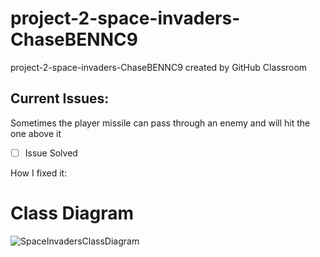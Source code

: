 # project-2-space-invaders-ChaseBENNC9
project-2-space-invaders-ChaseBENNC9 created by GitHub Classroom


## Current Issues:

Sometimes the player missile can pass through an enemy and will hit the one above it 
 
- [ ] Issue Solved 

How I fixed it:

# Class Diagram
![SpaceInvadersClassDiagram](https://user-images.githubusercontent.com/104808214/200445338-3268d619-3aa2-47fb-85b3-c4f9862c4422.png)
